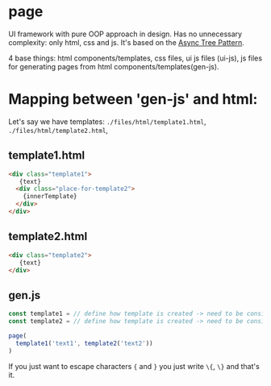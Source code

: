 # page
UI framework with pure OOP approach in design.  Has no unnecessary complexity: only html, css and js. It's based on the [Async Tree Pattern](https://github.com/Guseyn/async-tree-patern/blob/master/Async_Tree_Patern.pdf).

4 base things: html components/templates, css files, ui js files (ui-js), js files for generating pages from html components/templates(gen-js).

# Mapping between 'gen-js' and html:

Let's say we have templates: `./files/html/template1.html`, `./files/html/template2.html`,

## template1.html

```html
<div class="template1">
   {text}
  <div class="place-for-template2">
    {innerTemplate}
  </div>
</div>

```


## template2.html

```html
<div class="template2">
   {text}
</div>

```

## gen.js

```js
const template1 = // define how template is created -> need to be considered
const template2 = // define how template is created -> need to be considered

page(
  template1('text1', template2('text2'))
)

```
If you just want to escape characters `{` and `}` you just write `\{`, `\}` and that's it.

